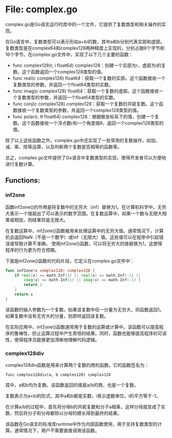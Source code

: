 # File: complex.go

complex.go是Go语言运行时库中的一个文件，它提供了复数类型和相关操作的实现。

在Go语言中，复数类型可以表示形如a+bi的数，其中a和b分别代表实部和虚部。复数类型是在complex64和complex128两种精度上实现的，分别占据8个字节和16个字节。在complex.go文件中，实现了以下几个主要的函数：

- func complex128(r, i float64) complex128：创建一个实部为r，虚部为i的复数。这个函数返回一个complex128类型的值。
- func real(c complex128) float64：获取一个复数的实部。这个函数接收一个复数类型的参数，并返回一个float64类型的实数。
- func imag(c complex128) float64：获取一个复数的虚部。这个函数接收一个复数类型的参数，并返回一个float64类型的实数。
- func conj(c complex128) complex128：获取一个复数的共轭复数。这个函数接收一个复数类型的参数，并返回一个complex128类型的值。
- func polar(r, θ float64) complex128：根据极坐标系下的值，创建一个复数。这个函数接收一个浮点数r和一个角度值θ，返回一个complex128类型的值。

除了以上这些函数之外，complex.go中还实现了一些常用的复数操作，如加、减、乘、除等运算，以及判断两个复数是否相等的函数等。

总之，complex.go文件提供了Go语言中复数类型的实现，使得开发者可以方便地进行复数计算。

## Functions:

### inf2one

函数inf2one()的作用是将复数中的无穷大（inf）替换为1。在计算机科学中，无穷大表示一个值超出了可以表示的数字范围。在复数运算中，如果一个数与无限大相乘或相加，则结果将是无限大。

在复数运算中，inf2one()函数被用来处理运算中的无穷大值。通常情况下，计算机会返回NaN（不是一个数字）或Inf（无限大）值。这些值可以在程序中引起错误或导致计算不准确。 使用inf2one()函数，可以将无穷大的值替换为1，这使得程序的行为更为符合预期。

下面是inf2one()函数的代码片段，它定义在complex.go文件中：

```go
func inf2one(x complex128) complex128 {
	if real(x) == math.Inf(1) || real(x) == math.Inf(-1) ||
		imag(x) == math.Inf(1) || imag(x) == math.Inf(-1) {
		return 1
	}
	return x
}
```

该函数的输入参数为一个复数。如果该复数中任一分量为无穷大，则函数返回1。如果复数中没有无穷大的分量，则原样返回该复数。

在实际应用中，inf2one()函数通常用于复数的运算或计算中。该函数可以提高程序的鲁棒性，防止运算过程中产生奇怪的结果。同时，函数也能够提高程序的可读性，使得程序员能够更加清晰地理解代码逻辑。



### complex128div

complex128div函数是用来计算两个复数的商的函数。它的函数签名为：

```
func complex128div(a, b complex128) complex128
```

其中，a和b均为复数。该函数返回的值是a/b的商，也是一个复数。

复数表示为a+bi的形式，其中a和b都是实数，i表示虚数单位，i的平方等于-1。

在计算a/b的过程中，首先将分母b的共轭复数和分子a相乘，这样分母就变成了实数，然后将分子和分母都除以分母的模长得到最终的结果。

该函数在Go语言的标准库runtime中作为内部函数使用，用于支持复数类型的计算。通常情况下，用户不需要直接调用该函数。



